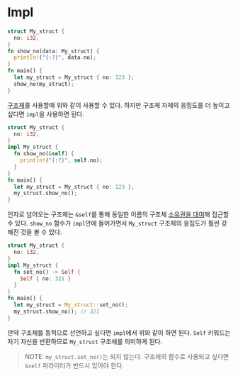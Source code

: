 # Impl

```rs
struct My_struct {
  no: i32,
}
fn show_no(data: My_struct) {
  println!("{:?}", data.no);
}
fn main() {
  let my_struct = My_struct { no: 123 };
  show_no(my_struct);
}
```

[구조체](./structure.md)를 사용할때 위와 같이 사용할 수 있다. 하지만 구조체 자체의 응집도를 더 높이고 싶다면 `impl`을 사용하면 된다.

```rs
struct My_struct {
  no: i32,
}
impl My_struct {
  fn show_no(&self) {
    println!("{:?}", self.no);
  }
}
fn main() {
  let my_struct = My_struct { no: 123 };
  my_struct.show_no();
}
```

인자로 넘어오는 구조체는 `&self`를 통해 동일한 이름의 구조체 [소유권을 대여](./ownerShip.md)해 접근할 수 있다. `show_no` 함수가 `impl`안에 들어가면서 `My_struct` 구조체의 응집도가 훨씬 강해진 것을 볼 수 있다.

```rs
struct My_struct {
  no: i32,
}
impl My_struct {
  fn set_no() -> Self {
    Self { no: 321 }
  }
}
fn main() {
  let my_struct = My_struct::set_no();
  my_struct.show_no(); // 321
}
```

만약 구조체를 동적으로 선언하고 싶다면 `impl`에서 위와 같이 하면 된다. `Self` 키워드는 자기 자신을 반환하므로 `My_struct` 구조체를 의미하게 된다.

> NOTE: `my_struct.set_no()`는 되지 않는다. 구조체의 함수로 사용되고 싶다면 `&self` 파라미터가 반드시 있어야 한다.
